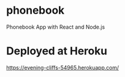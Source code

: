 # phonebook
Phonebook App with React and Node.js

# Deployed at Heroku

https://evening-cliffs-54965.herokuapp.com/
